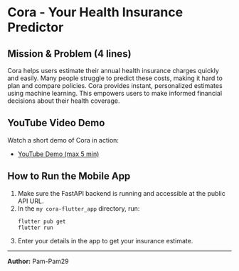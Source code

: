 # Cora - Your Health Insurance Predictor

## Mission & Problem (4 lines)
Cora helps users estimate their annual health insurance charges quickly and easily. Many people struggle to predict these costs, making it hard to plan and compare policies. Cora provides instant, personalized estimates using machine learning. This empowers users to make informed financial decisions about their health coverage.

## YouTube Video Demo
Watch a short demo of Cora in action:
- [YouTube Demo (max 5 min)](https://your-youtube-demo-link)

## How to Run the Mobile App
1. Make sure the FastAPI backend is running and accessible at the public API URL.
2. In the `my cora-flutter_app` directory, run:
   ```
   flutter pub get
   flutter run
   ```
3. Enter your details in the app to get your insurance estimate.

---
**Author:** Pam-Pam29
